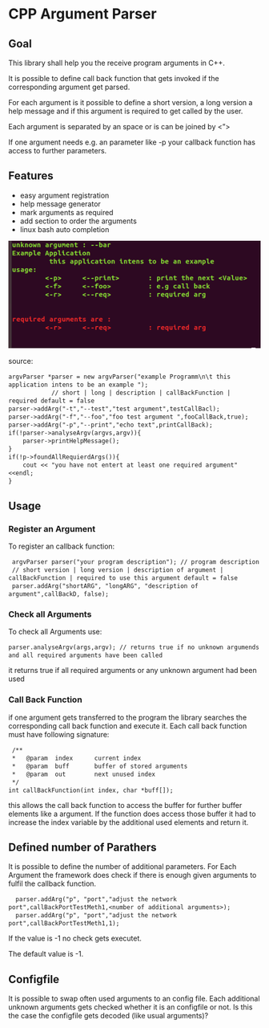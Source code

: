 # CPP Argument Parser
## Goal
This library shall help you the receive program arguments in C++.

It is possible to define call back function that gets invoked if the corresponding argument get parsed.

For each argument is it possible to define a short version, a long version a help message and if this argument is required to get called by the user.

Each argument is separated by an space or is can be joined by  <”>

If one argument needs e.g. an parameter like -p <portNumber> your callback function has access to further parameters.

## Features
* easy argument registration
* help message generator
* mark arguments as required
* add section to order the arguments
* linux bash auto completion

![Alt text](doc/wrongArg.PNG?raw=true "example")

source:

    argvParser *parser = new argvParser("example Programm\n\t this application intens to be an example ");
                // short | long | description | callBackFunction | required default = false
    parser->addArg("-t","--test","test argument",testCallBacl);
    parser->addArg("-f","--foo","foo test argument ",fooCallBack,true);
    parser->addArg("-p","--print","echo text",printCallBack);
    if(!parser->analyseArgv(argvs,argv)){
        parser->printHelpMessage();
    }
    if(!p->foundAllRequierdArgs()){
        cout << "you have not entert at least one required argument"<<endl;
    }

## Usage

### Register an Argument
To register an callback function:

     argvParser parser("your program description"); // program description
     // short version | long version | description of argument | callBackFunction | required to use this argument default = false
     parser.addArg("shortARG", "longARG", "description of argument",callBackD, false);


### Check all Arguments
To check all Arguments use:

    parser.analyseArgv(args,argv); // returns true if no unknown argumends and all required arguments have been called

it returns true if all required arguments or any unknown argument had been used

### Call Back Function
if one argument gets transferred to the program the library searches the corresponding call back function and execute it.
Each call back function must have following signature:

     /**
     *   @param  index  	current index
     *   @param  buff 		buffer of stored arguments
     *   @param  out    	next unused index
     */
    int callBackFunction(int index, char *buff[]);

this allows the call back function to access the buffer for further buffer elements like a argument.
If the function does access those buffer it had to increase the index variable by the additional used elements and return it.
## Defined number of Parathers
It is possible to define the number of additional parameters. For Each Argument the framework does check if there is enough given arguments to fulfil the callback function. 

      parser.addArg("p", "port","adjust the network port",callBackPortTestMeth1,<number of additional arguments>);
      parser.addArg("p", "port","adjust the network port",callBackPortTestMeth1,1);
      
 If the value is -1 no check gets executet.
 
The default value is -1.      

## Configfile
It is possible to swap often used arguments to an config file.
Each additional unknown arguments gets checked whether it is an configfile or not. Is this the case the configfile gets decoded (like usual arguments)?
